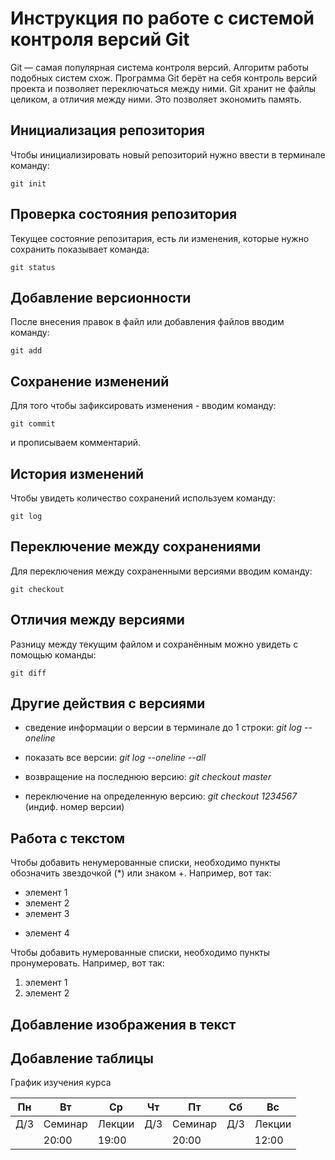 # Инструкция по работе с системой контроля версий Git

Git — самая популярная система контроля версий. Алгоритм работы подобных систем схож.
Программа Git берёт на себя контроль версий проекта и позволяет переключаться между ними. Git хранит не файлы целиком, а отличия между ними. Это позволяет экономить память.

## Инициализация репозитория

Чтобы инициализировать новый репозиторий нужно ввести в терминале команду:

    git init  

## Проверка состояния репозитория

Текущее состояние репозитария, есть ли изменения, которые нужно сохранить показывает команда:

    git status

## Добавление версионности

После внесения правок в файл или добавления файлов вводим команду:

    git add  

## Сохранение изменений 

Для того чтобы зафиксировать изменения - вводим команду:

    git commit

и прописываем комментарий.

## История изменений

Чтобы увидеть количество сохранений используем команду:

    git log 

## Переключение между сохранениями

Для переключения между сохраненными версиями вводим команду:

    git checkout 

## Отличия между версиями

Разницу между текущим файлом и сохранённым можно увидеть с помощью команды:

    git diff

## Другие действия с версиями

* сведение информации о версии в терминале до 1 строки: *git log --oneline*

* показать все версии: *git log --oneline --all*

* возвращение на последнюю версию: *git checkout master*

* переключение на определенную версию: *git checkout 1234567* (индиф. номер версии)

## Работа с текстом

Чтобы добавить ненумерованные списки, необходимо пункты обозначить звездочкой (*) или знаком +. Например, вот так:
* элемент 1
* элемент 2
* элемент 3
+ элемент 4

Чтобы добавить нумерованные списки, необходимо пункты пронумеровать. Например, вот так:

1. элемент 1
2. элемент 2

## Добавление изображения в текст

## Добавление таблицы

График изучения курса

  Пн |   Вт    |  Ср    |  Чт  |    Пт   |  Сб |   Вс   
---- | ------- | ------ | ---- | ------- | --- | ------ 
 Д/З | Семинар | Лекции |  Д/З | Семинар | Д/З | Лекции 
     |  20:00  |  19:00 |      |  20:00  |     |  12:00 